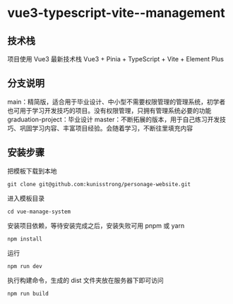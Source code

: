 # vue3-typescript-vite--management

## 技术栈
项目使用 Vue3 最新技术栈
Vue3 + Pinia + TypeScript + Vite + Element Plus

## 分支说明
main：精简版，适合用于毕业设计、中小型不需要权限管理的管理系统，初学者也可用于学习开发技巧的项目。没有权限管理，只拥有管理系统必要的功能
graduation-project：毕业设计
master：不断拓展的版本，用于自己练习开发技巧、巩固学习内容、丰富项目经验。会随着学习，不断往里填充内容

## 安装步骤
把模板下载到本地
```
git clone git@github.com:kunisstrong/personage-website.git
```

进入模板目录
```
cd vue-manage-system
```

安装项目依赖，等待安装完成之后，安装失败可用 pnpm 或 yarn
```
npm install
```

运行
```
npm run dev
```
执行构建命令，生成的 dist 文件夹放在服务器下即可访问

```
npm run build
```

